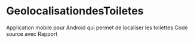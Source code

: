 # GeolocalisationdesToiletes
Application mobile pour Android qui permet de localiser les toilettes 
Code source
avec Rapport
